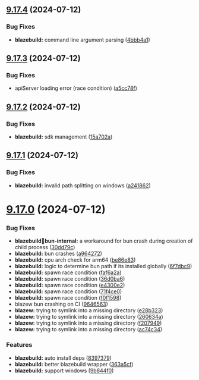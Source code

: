 ## [9.17.4](https://github.com/onesoft-sudo/sudobot/compare/v9.17.3...v9.17.4) (2024-07-12)


### Bug Fixes

* **blazebuild:** command line argument parsing ([4bbb4a1](https://github.com/onesoft-sudo/sudobot/commit/4bbb4a1875486dc5e95c9ea31fd1023fea2b3768))



## [9.17.3](https://github.com/onesoft-sudo/sudobot/compare/v9.17.2...v9.17.3) (2024-07-12)


### Bug Fixes

* apiServer loading error (race condition) ([a5cc78f](https://github.com/onesoft-sudo/sudobot/commit/a5cc78ff69a96ecee8446557eb748f38c6a59f96))



## [9.17.2](https://github.com/onesoft-sudo/sudobot/compare/v9.17.1...v9.17.2) (2024-07-12)


### Bug Fixes

* **blazebuild:** sdk management ([15a702a](https://github.com/onesoft-sudo/sudobot/commit/15a702ad144ec4845f03f2c14a0cd3952785ccf9))



## [9.17.1](https://github.com/onesoft-sudo/sudobot/compare/v9.17.0...v9.17.1) (2024-07-12)


### Bug Fixes

* **blazebuild:** invalid path splitting on windows ([a241862](https://github.com/onesoft-sudo/sudobot/commit/a2418625a7b00beb296d027988bbf768304635f5))



# [9.17.0](https://github.com/onesoft-sudo/sudobot/compare/v9.16.20...v9.17.0) (2024-07-12)


### Bug Fixes

* **blazebuild:bug:bun-internal:** a workaround for bun crash during creation of child process ([30dd79c](https://github.com/onesoft-sudo/sudobot/commit/30dd79c358b5490e81b2d453603c617ba89e2a86))
* **blazebuild:** bun crashes ([a964272](https://github.com/onesoft-sudo/sudobot/commit/a964272fa0e03bd1333eb50dc1c2aa8915d29283))
* **blazebuild:** cpu arch check for arm64 ([be86e83](https://github.com/onesoft-sudo/sudobot/commit/be86e831a6187b22b0bd426f47520423ad15cb75))
* **blazebuild:** logic to determine bun path if its installed globally ([6f7dbc9](https://github.com/onesoft-sudo/sudobot/commit/6f7dbc91a5b8f81d22f4393c7ce4c0fff1498e56))
* **blazebuild:** spawn race condition ([faf6a2a](https://github.com/onesoft-sudo/sudobot/commit/faf6a2ae4a9d7a9c9f750e762a77f8992f2e34b2))
* **blazebuild:** spawn race condition ([36d0ba6](https://github.com/onesoft-sudo/sudobot/commit/36d0ba6ed52a0565002e18124119edb84fd58fab))
* **blazebuild:** spawn race condition ([e4300e2](https://github.com/onesoft-sudo/sudobot/commit/e4300e2185da6cf5d3438c8df1a5b42937138a0d))
* **blazebuild:** spawn race condition ([71f4ce0](https://github.com/onesoft-sudo/sudobot/commit/71f4ce0737b70af1d3e011a2c84e275184a6b586))
* **blazebuild:** spawn race condition ([f0f1598](https://github.com/onesoft-sudo/sudobot/commit/f0f1598dfee4a6981f2957a1fef769686125781f))
* blazew bun crashing on CI ([9646563](https://github.com/onesoft-sudo/sudobot/commit/9646563635dd62b80aa35a7165deec3eb0ff2747))
* **blazew:** trying to symlink into a missing directory ([e28b323](https://github.com/onesoft-sudo/sudobot/commit/e28b3232c12349858f4ff999da9f906f1070d43c))
* **blazew:** trying to symlink into a missing directory ([260634a](https://github.com/onesoft-sudo/sudobot/commit/260634a6208818a3009256d6cb64479c92bde1d7))
* **blazew:** trying to symlink into a missing directory ([f207949](https://github.com/onesoft-sudo/sudobot/commit/f207949b5dfda5c5baaf5e1e816972e21edfa624))
* **blazew:** trying to symlink into a missing directory ([ac74c34](https://github.com/onesoft-sudo/sudobot/commit/ac74c343917c755a5c60abaa8a0fcd04710841e4))


### Features

* **blazebuild:** auto install deps ([8397379](https://github.com/onesoft-sudo/sudobot/commit/83973795ab04bd5dd9b7c9a50903fe4805a3375e))
* **blazebuild:** better blazebuild wrapper ([363a5cf](https://github.com/onesoft-sudo/sudobot/commit/363a5cf6039682321053abb91dce78b2e0215bd5))
* **blazebuild:** support windows ([9b844f0](https://github.com/onesoft-sudo/sudobot/commit/9b844f02e5de9caafc8594e5ab95092e561f1923))



